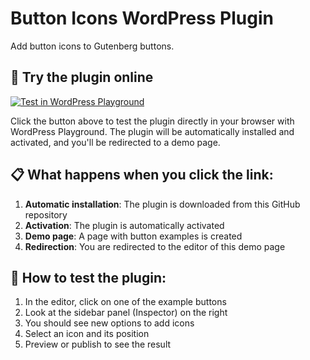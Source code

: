 # Button Icons WordPress Plugin

Add button icons to Gutenberg buttons.

## 🚀 Try the plugin online

[![Test in WordPress Playground](https://img.shields.io/badge/Test%20in-WordPress%20Playground-blue?style=for-the-badge&logo=wordpress)](https://playground.wordpress.net/?blueprint-url=https://raw.githubusercontent.com/maxpertici/button-icons/playground/blueprint.json)

Click the button above to test the plugin directly in your browser with WordPress Playground. The plugin will be automatically installed and activated, and you'll be redirected to a demo page.

## 📋 What happens when you click the link:

1. **Automatic installation**: The plugin is downloaded from this GitHub repository
2. **Activation**: The plugin is automatically activated
3. **Demo page**: A page with button examples is created
4. **Redirection**: You are redirected to the editor of this demo page

## 🎯 How to test the plugin:

1. In the editor, click on one of the example buttons
2. Look at the sidebar panel (Inspector) on the right
3. You should see new options to add icons
4. Select an icon and its position
5. Preview or publish to see the result
